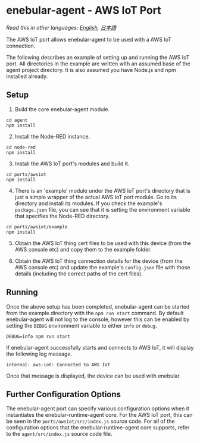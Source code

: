 
# enebular-agent - AWS IoT Port

*Read this in other languages: [English](README.md), [日本語](README.ja.md)*

The AWS IoT port allows enebular-agent to be used with a AWS IoT connection.

The following describes an example of setting up and running the AWS IoT port. All directories in the example are written with an assumed base of the agent project directory. It is also assumed you have Node.js and npm installed already.

## Setup

1. Build the core enebular-agent module.

```
cd agent
npm install
```

2. Install the Node-RED instance.

```
cd node-red
npm install
```

3. Install the AWS IoT port's modules and build it.

```
cd ports/awsiot
npm install
```

4. There is an 'example' module under the AWS IoT port's directory that is just a simple wrapper of the actual AWS IoT port module. Go to its directory and install its modules. If you check the example's `package.json` file, you can see that it is setting the environment variable that specifies the Node-RED directory.

```
cd ports/awsiot/example
npm install
```

5. Obtain the AWS IoT thing cert files to be used with this device (from the AWS console etc) and copy them to the example folder.

6. Obtain the AWS IoT thing connection details for the device (from the AWS console etc) and update the example's `config.json` file with those details (including the correct paths of the cert files).

## Running

Once the above setup has been completed, enebular-agent can be started from the example directory with the `npm run start` command. By default enebular-agent will not log to the console, however this can be enabled by setting the `DEBUG` environment variable to either `info` or `debug`.

```
DEBUG=info npm run start
```

If enebular-agent successfully starts and connects to AWS IoT, it will display the following log message.

```
internal: aws-iot: Connected to AWS IoT
```

Once that message is displayed, the device can be used with enebular.

## Further Configuration Options

The enebular-agent port can specify various configuration options when it instantiates the enebular-runtime-agent core. For the AWS IoT port, this can be seen in the `ports/awsiot/src/index.js` source code. For all of the configuration options that the enebular-runtime-agent core supports, refer to the `agent/src/index.js` source code file.
